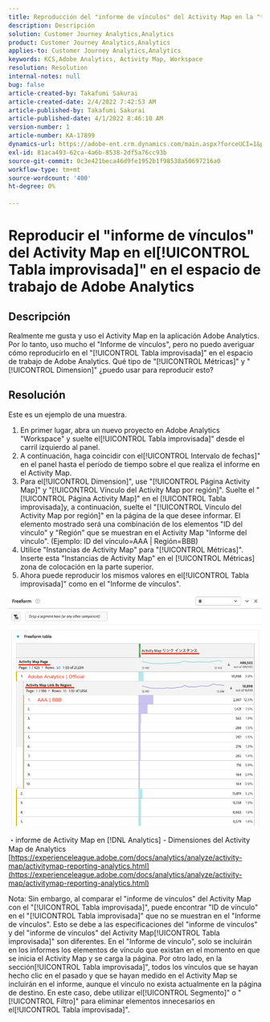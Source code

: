 ```yaml
---
title: Reproducción del "informe de vínculos" del Activity Map en la "tabla improvisada" en el espacio de trabajo de Adobe Analytics
description: Descripción
solution: Customer Journey Analytics,Analytics
product: Customer Journey Analytics,Analytics
applies-to: Customer Journey Analytics,Analytics
keywords: KCS,Adobe Analytics, Activity Map, Workspace
resolution: Resolution
internal-notes: null
bug: false
article-created-by: Takafumi Sakurai
article-created-date: 2/4/2022 7:42:53 AM
article-published-by: Takafumi Sakurai
article-published-date: 4/1/2022 8:46:10 AM
version-number: 1
article-number: KA-17899
dynamics-url: https://adobe-ent.crm.dynamics.com/main.aspx?forceUCI=1&pagetype=entityrecord&etn=knowledgearticle&id=c22fb80d-8e85-ec11-8d21-0022480855a4
exl-id: 81aca493-62ca-4a6b-8538-2df5a76cc93b
source-git-commit: 0c3e421beca46d9fe1952b1f98538a50697216a0
workflow-type: tm+mt
source-wordcount: '400'
ht-degree: 0%

---
```


# Reproducir el &quot;informe de vínculos&quot; del Activity Map en el[!UICONTROL Tabla improvisada]&quot; en el espacio de trabajo de Adobe Analytics

## Descripción

Realmente me gusta y uso el Activity Map en la aplicación Adobe Analytics. Por lo tanto, uso mucho el &quot;Informe de vínculos&quot;, pero no puedo averiguar cómo reproducirlo en el &quot;[!UICONTROL Tabla improvisada]&quot; en el espacio de trabajo de Adobe Analytics. Qué tipo de &quot;[!UICONTROL Métricas]&quot; y &quot;[!UICONTROL Dimension]&quot; ¿puedo usar para reproducir esto?

## Resolución


Este es un ejemplo de una muestra.

1. En primer lugar, abra un nuevo proyecto en Adobe Analytics &quot;Workspace&quot; y suelte el[!UICONTROL Tabla improvisada]&quot; desde el carril izquierdo al panel. 
2. A continuación, haga coincidir con el[!UICONTROL Intervalo de fechas]&quot; en el panel hasta el período de tiempo sobre el que realiza el informe en el Activity Map.
3. Para el[!UICONTROL Dimension]&quot;, use &quot;[!UICONTROL Página Activity Map]&quot; y &quot;[!UICONTROL Vínculo del Activity Map por región]&quot;. Suelte el &quot;[!UICONTROL Página Activity Map]&quot; en el [!UICONTROL Tabla improvisada]y, a continuación, suelte el &quot;[!UICONTROL Vínculo del Activity Map por región]&quot; en la página de la que desee informar. El elemento mostrado será una combinación de los elementos &quot;ID del vínculo&quot; y &quot;Región&quot; que se muestran en el Activity Map &quot;Informe del vínculo&quot;. (Ejemplo: ID del vínculo=AAA | Región=BBB)
4. Utilice &quot;Instancias de Activity Map&quot; para &quot;[!UICONTROL Métricas]&quot;. Inserte esta &quot;Instancias de Activity Map&quot; en el [!UICONTROL Métricas] zona de colocación en la parte superior.
5. Ahora puede reproducir los mismos valores en el[!UICONTROL Tabla improvisada]&quot; como en el &quot;Informe de vínculos&quot;.

![](assets/ce099307-8f85-ec11-8d21-0022480855a4.png)

・informe de Activity Map en [!DNL Analytics] - Dimensiones del Activity Map de Analytics
[https://experienceleague.adobe.com/docs/analytics/analyze/activity-map/activitymap-reporting-analytics.html](https://experienceleague.adobe.com/docs/analytics/analyze/activity-map/activitymap-reporting-analytics.html)

Nota: Sin embargo, al comparar el &quot;informe de vínculos&quot; del Activity Map con el &quot;[!UICONTROL Tabla improvisada]&quot;, puede encontrar &quot;ID de vínculo&quot; en el &quot;[!UICONTROL Tabla improvisada]&quot; que no se muestran en el &quot;Informe de vínculos&quot;. Esto se debe a las especificaciones del &quot;informe de vínculos&quot; y del &quot;informe de vínculos&quot; del Activity Map[!UICONTROL Tabla improvisada]&quot; son diferentes. En el &quot;Informe de vínculo&quot;, solo se incluirán en los informes los elementos de vínculo que existan en el momento en que se inicia el Activity Map y se carga la página. Por otro lado, en la sección[!UICONTROL Tabla improvisada]&quot;, todos los vínculos que se hayan hecho clic en el pasado y que se hayan medido en el Activity Map se incluirán en el informe, aunque el vínculo no exista actualmente en la página de destino. En este caso, debe utilizar el[!UICONTROL Segmento]&quot; o &quot;[!UICONTROL Filtro]&quot; para eliminar elementos innecesarios en el[!UICONTROL Tabla improvisada]&quot;.
